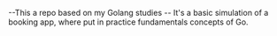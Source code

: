 --This a repo based on my Golang studies --
It's a basic simulation of a booking app, where put in practice fundamentals concepts of Go. 
